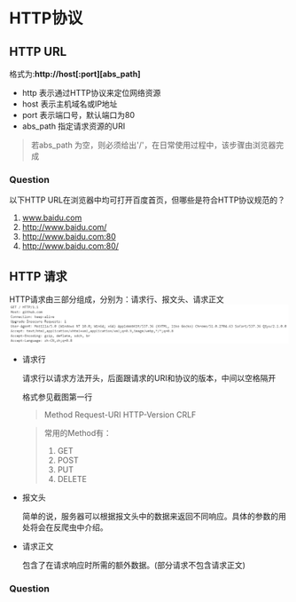 # HTTP协议

## HTTP URL

格式为:**http://host[:port][abs_path]**

* http 表示通过HTTP协议来定位网络资源
* host 表示主机域名或IP地址
* port 表示端口号，默认端口为80
* abs_path 指定请求资源的URI
> 若abs_path 为空，则必须给出'/'，在日常使用过程中，该步骤由浏览器完成

### Question

以下HTTP URL在浏览器中均可打开百度首页，但哪些是符合HTTP协议规范的？
1. www.baidu.com
1. http://www.baidu.com/
1. http://www.baidu.com:80
1. http://www.baidu.com:80/

## HTTP 请求

HTTP请求由三部分组成，分别为：请求行、报文头、请求正文
![HTTP请求](./img/Class3-1.png)

* 请求行

    请求行以请求方法开头，后面跟请求的URI和协议的版本，中间以空格隔开

    格式参见截图第一行

    > Method Request-URI HTTP-Version CRLF

    >常用的Method有：
    >1. GET
    >1. POST
    >1. PUT
    >1. DELETE

* 报文头

    简单的说，服务器可以根据报文头中的数据来返回不同响应。具体的参数的用处将会在反爬虫中介绍。

* 请求正文

    包含了在请求响应时所需的额外数据。(部分请求不包含请求正文)

### Question
